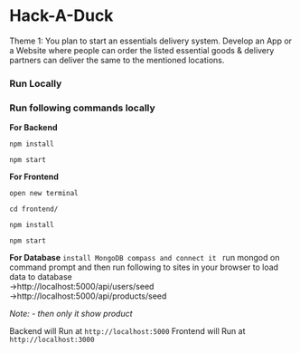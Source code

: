 # Hack-A-Duck

Theme 1: You plan to start an essentials delivery system. Develop an
App or a Website where people can order the listed essential goods &
delivery partners can deliver the same to the mentioned locations.

<h3>Run Locally</h3>

<h3>Run following commands locally</h3>

<strong>For Backend</strong>

`npm install`

`npm start`

<strong>For Frontend</strong>

`open new terminal`

`cd frontend/`

`npm install`

`npm start`

<strong>For Database</strong>
`install MongoDB compass and connect it `
run mongod on command prompt and then run following to sites in your browser to load data to database
</br>
->http://localhost:5000/api/users/seed
</br>
->http://localhost:5000/api/products/seed

_Note: - then only it show product_

Backend will Run at `http://localhost:5000` Frontend will Run at `http://localhost:3000`
